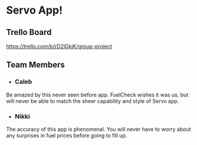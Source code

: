 # Servo App!
## Trello Board
https://trello.com/b/rD2lGkiK/group-project

## Team Members
- ### Caleb
  
Be amazed by this never seen before app. FuelCheck wishes it was us, but will never be able to match the sheer capability and style of Servo app.

- ### Nikki 

The accuracy of this app is phenomenal. You will never have to worry about any surprises in fuel prices before going to fill up. 